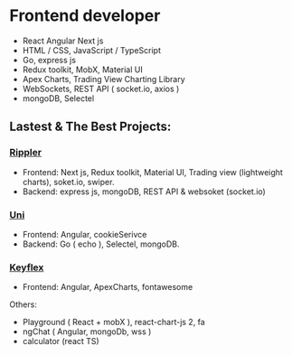 # Frontend developer
* React Angular Next js
* HTML / CSS, JavaScript / TypeScript
* Go, express js
* Redux toolkit, MobX, Material UI
* Apex Charts, Trading View Charting Library
* WebSockets, REST API ( socket.io, axios )
* mongoDB, Selectel

## Lastest & The Best Projects:

### [Rippler](https://github.com/2ADA2/rippler)
- Frontend:  Next js, Redux toolkit, Material UI, Trading view (lightweight charts), soket.io, swiper.
- Backend: express js, mongoDB, REST API & websoket (socket.io)

### [Uni](https://github.com/2ADA2/uni)
- Frontend: Angular, cookieSerivce
- Backend: Go ( echo ), Selectel, mongoDB.

### [Keyflex](https://github.com/2ADA2/keyflex)
- Frontend: Angular, ApexCharts, fontawesome

Others:
- Playground ( React + mobX ), react-chart-js 2, fa
- ngChat ( Angular, mongoDb, wss )
- calculator (react TS)
